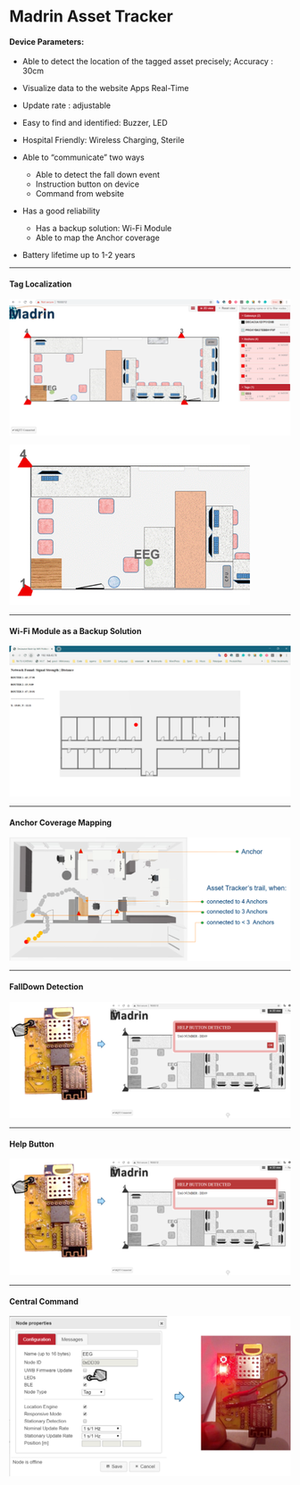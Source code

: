 # Madrin Asset Tracker

#### Device Parameters:

- Able to detect the location of the tagged asset precisely; Accuracy  : 30cm
- Visualize data to the website Apps Real-Time
- Update rate : adjustable
- Easy to find and identified: Buzzer, LED
- Hospital Friendly: Wireless Charging, Sterile

- Able to “communicate” two ways
  - Able to detect the fall down event
  - Instruction button on device
  - Command from website   

- Has a good reliability
  - Has a backup solution: Wi-Fi Module
  - Able to map the Anchor coverage
- Battery lifetime up to 1-2 years

------

#### Tag Localization

![](https://github.com/FebbyMadrin/madrinAssetTracker/blob/master/img/readme/TagLocalitzation.png)

![](https://github.com/FebbyMadrin/madrinAssetTracker/blob/master/img/readme/tag.gif)

------

#### Wi-Fi Module as a Backup Solution

![](https://github.com/FebbyMadrin/madrinAssetTracker/blob/master/img/readme/Wi-Fi%20Module.png)

------

#### Anchor Coverage Mapping

![](https://github.com/FebbyMadrin/madrinAssetTracker/blob/master/img/readme/Anchor%20Coverage%20Mapping.png)

------

#### FallDown Detection

![](https://github.com/FebbyMadrin/madrinAssetTracker/blob/master/img/readme/Help%20Button.png)

------

#### Help Button

![](https://github.com/FebbyMadrin/madrinAssetTracker/blob/master/img/readme/Help%20Button.png)

------

#### Central Command

![](https://github.com/FebbyMadrin/madrinAssetTracker/blob/master/img/readme/Central%20Command.png)